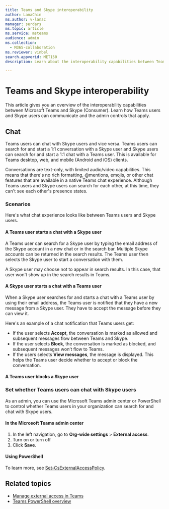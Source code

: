 ```yaml
---
title: Teams and Skype interoperability
author: LanaChin
ms.author: v-lanac
manager: serdars
ms.topic: article
ms.service: msteams
audience: admin
ms.collection: 
  - M365-collaboration
ms.reviewer: vinbel
search.appverid: MET150
description: Learn about the interoperability capabilities between Teams users in your organization and Skype (Consumer) users. 

---
```


# Teams and Skype interoperability

This article gives you an overview of the interoperability capabilities between Microsoft Teams and Skype (Consumer). Learn how Teams users and Skype users can communicate and the admin controls that apply.

## Chat

Teams users can chat with Skype users and vice versa. Teams users can search for and start a 1:1 conversation with a Skype user and Skype users can search for and start a 1:1 chat with a Teams user. This is available for Teams desktop, web, and mobile (Android and iOS) clients.

Conversations are text-only, with limited audio/video capabilities. This means that there's no rich formatting, @mentions, emojis, or other chat features that are available in a native Teams chat experience. Although Teams users and Skype users can search for each other, at this time, they can't see each other's presence states.

### Scenarios

Here's what chat experience looks like between Teams users and Skype users.

#### A Teams user starts a chat with a Skype user

A Teams user can search for a Skype user by typing the email address of the Skype account in a new chat or in the search bar. Multiple Skype accounts can be returned in the search results. The Teams user then selects the Skype user to start a conversation with them.

A Skype user may choose not to appear in search results. In this case, that user won't show up in the search results in Teams.

#### A Skype user starts a chat with a Teams user

When a Skype user searches for and starts a chat with a Teams user by using their email address, the Teams user is notified that they have a new message from a Skype user. They have to accept the message before they can view it.

Here's an example of a chat notification that Teams users get:

- If the user selects **Accept**, the conversation is marked as allowed and subsequent messages flow between Teams and Skype.
- If the user selects **Block**, the conversation is marked as blocked, and subsequent messages won’t flow to Teams.
- If the users selects **View messages**, the message is displayed. This helps the Teams user decide whether to accept or block the conversation.

#### A Teams user blocks a Skype user

### Set whether Teams users can chat with Skype users

As an admin, you can use the Microsoft Teams admin center or PowerShell to control whether Teams users in your organization can search for and chat with Skype users. 

#### In the Microsoft Teams admin center

1. In the left navigation, go to **Org-wide settings** > **External access**.
2. Turn on or turn off 
3. Click **Save**. 


#### Using PowerShell

To learn more, see [Set-CsExternalAccessPolicy](https://docs.microsoft.com/powershell/module/skype/set-csexternalaccesspolicy?view=skype-ps).

## Related topics

- [Manage external access in Teams](manage-external-access.md)
- [Teams PowerShell overview](teams-powershell-overview.md)
